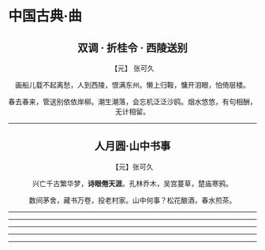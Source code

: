 # 中国古典·曲

<center>

## **双调 · 折桂令 · 西陵送别**

【元】 张可久

画船儿载不起离愁，人到西陵，恨满东州。懒上归鞍，慵开泪眼，怕倚层楼。

春去春来，管送别依依岸柳。潮生潮落，会忘机泛泛沙鸥。烟水悠悠，有句相酬，无计相留。
</center>

-----

<center>


## 人月圆·山中书事

【元】张可久 

兴亡千古繁华梦，**诗眼倦天涯**。孔林乔木，吴宫蔓草，楚庙寒鸦。

数间茅舍，藏书万卷，投老村家。山中何事？松花酿酒，春水煎茶。

</center>

-----

----

----

----

----